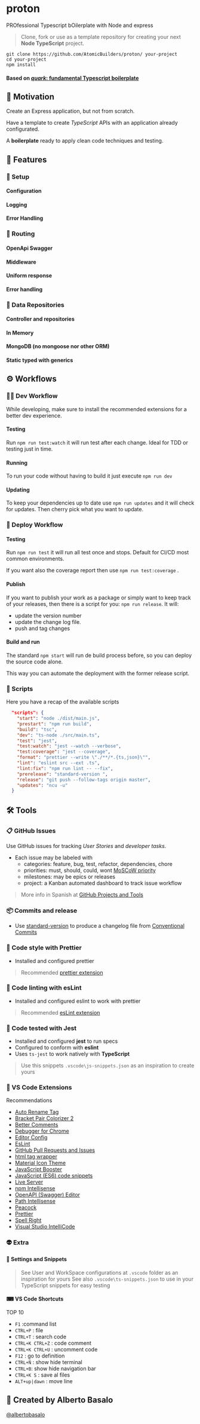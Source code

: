 # proton

PROfessional Typescript bOilerplate with Node and express

> Clone, fork or use as a template repository for creating your next **Node TypeScript** project.

```terminal
git clone https://github.com/AtomicBuilders/proton/ your-project
cd your-project
npm install
```

#### Based on [_quark_: fundamental Typescript boilerplate](https://github.com/AtomicBuilders/quark/)

## 🎯 Motivation

Create an Express application, but not from scratch.

Have a template to create _TypeScript_ APIs with an application already configurated.

A **boilerplate** ready to apply clean code techniques and testing.


## 🎩 Features

### 🏁 Setup

#### Configuration
#### Logging
#### Error Handling

### 🔀 Routing

#### OpenApi Swagger
#### Middleware
#### Uniform response
#### Error handling

### 🔀 Data Repositories

#### Controller and repositories
#### In Memory
#### MongoDB (no mongoose nor other ORM)
#### Static typed with generics


## ⚙ Workflows

### 👨‍💻 Dev Workflow

While developing, make sure to install the recommended extensions for a better dev experience.

#### Testing

Run `npm run test:watch` it will run test after each change. Ideal for TDD or testing just in time.

#### Running

To run your code without having to build it just execute `npm run dev`

#### Updating

To keep your dependencies up to date use `npm run updates` and it will check for updates. Then cherry pick what you want to update.

### 🚚 Deploy Workflow

#### Testing

Run `npm run test` it will run all test once and stops. Default for CI/CD most common environments.

If you want also the coverage report then use `npm run test:coverage` .

#### Publish

If you want to publish your work as a package or simply want to keep track of your releases, then there is a script for you: `npm run release`. It will:

- update the version number
- update the change log file.
- push and tag changes

#### Build and run

The standard `npm start` will run de build process before, so you can deploy the source code alone.

This way you can automate the deployment with the former release script.

### 🤖 Scripts

Here you have a recap of the available scripts

```json
  "scripts": {
    "start": "node ./dist/main.js",
    "prestart": "npm run build",
    "build": "tsc",
    "dev": "ts-node ./src/main.ts",
    "test": "jest",
    "test:watch": "jest --watch --verbose",
    "test:coverage": "jest --coverage",
    "format": "prettier --write \"./**/*.{ts,json}\"",
    "lint": "eslint src --ext .ts",
    "lint:fix": "npm run lint -- --fix",
    "prerelease": "standard-version ",
    "release": "git push --follow-tags origin master",
    "updates": "ncu -u"
  }
```

## 🛠 Tools

### 📋  GitHub Issues

Use GitHub issues for tracking _User Stories_ and _developer tasks_.

- Each issue may be labeled with
  - categories: feature, bug, test, refactor, dependencies, chore
  - priorities: must, should, could, wont [MoSCoW priority](https://en.wikipedia.org/wiki/MoSCoW_method)
  - milestones: may be epics or releases
  - project: a Kanban automated dashboard to track issue workflow

> More info in Spanish at [GitHub Projects and Tools](https://www.notion.so/albr/GitHub-Projects-and-Tools-59f285b78acf4ff9b84076c526bafc03)

### 📦 Commits and release

- Use [standard-version](https://www.npmjs.com/package/standard-version) to produce a changelog file from [Conventional Commits](https://www.conventionalcommits.org/en/v1.0.0/)

### 💅 Code style with Prettier

- Installed and configured prettier

> Recommended [prettier extension](https://github.com/prettier/prettier-vscode)


### 📐 Code linting with esLint

- Installed and configured eslint to work with prettier

> Recommended [esLint extension](https://marketplace.visualstudio.com/items?itemName=dbaeumer.vscode-eslint)

### 🧪 Code tested with Jest

- Installed and configured **jest** to run specs
- Configured to conform with **eslint**
- Uses `ts-jest` to work natively with **TypeScript**

> Use this snippets `.vscode\js-snippets.json` as an inspiration to create yours


### 🧩 VS Code Extensions

Recommendations

- [Auto Rename Tag](https://marketplace.visualstudio.com/items?itemName=formulahendry.auto-rename-tag)
- [Bracket Pair Colorizer 2](https://marketplace.visualstudio.com/items?itemName=CoenraadS.bracket-pair-colorizer-2)
- [Better Comments](https://marketplace.visualstudio.com/items?itemName=aaron-bond.better-comments)
- [Debugger for Chrome](https://marketplace.visualstudio.com/items?itemName=msjsdiag.debugger-for-chrome)
- [Editor Config](https://marketplace.visualstudio.com/items?itemName=EditorConfig.EditorConfig)
- [EsLint](https://marketplace.visualstudio.com/items?itemName=dbaeumer.vscode-eslint)
- [GitHub Pull Requests and Issues](https://marketplace.visualstudio.com/items?itemName=GitHub.vscode-pull-request-github)
- [html tag wrapper](https://marketplace.visualstudio.com/items?itemName=hwencc.html-tag-wrapper)
- [Material Icon Theme](https://marketplace.visualstudio.com/items?itemName=PKief.material-icon-theme)
- [JavaScript Booster](https://marketplace.visualstudio.com/items?itemName=sburg.vscode-javascript-booster)
- [JavaScript (ES6) code snippets](https://marketplace.visualstudio.com/items?itemName=xabikos.JavaScriptSnippets)
- [Live Server](https://marketplace.visualstudio.com/items?itemName=ritwickdey.LiveServer)
- [npm Intellisense](https://marketplace.visualstudio.com/items?itemName=christian-kohler.npm-intellisense)
- [OpenAPI (Swagger) Editor](https://marketplace.visualstudio.com/items?itemName=42crunch.vscode-openapi)
- [Path Intellisense](https://marketplace.visualstudio.com/items?itemName=christian-kohler.path-intellisense)
- [Peacock](https://marketplace.visualstudio.com/items?itemName=johnpapa.vscode-peacock)
- [Prettier](https://github.com/prettier/prettier-vscode)
- [Spell Right](https://marketplace.visualstudio.com/items?itemName=ban.spellright)
- [Visual Studio IntelliCode](https://marketplace.visualstudio.com/items?itemName=VisualStudioExptTeam.vscodeintellicode)


### 👽 Extra

#### 🔧 Settings and Snippets

> See User and WorkSpace configurations at `.vscode` folder as an inspiration for yours
> See also `.vscode\ts-snippets.json` to use in your TypeScript snippets for easy testing

#### ⌨ VS Code Shortcuts

TOP 10

- `F1` :command list
- `CTRL+P` : file
- `CTRL+T` : search code
- `CTRL+K CTRL+Z` : code comment
- `CTRL+K CTRL+U` : uncomment code
- `F12` : go to definition
- `CTRL+Ñ` : show hide terminal
- `CTRL+B`: show hide navigation bar
- `CTRL+K S` : save al files
- `ALT+up|dawn` : move line

## 👨 Created by Alberto Basalo

[@albertobasalo](https://twitter.com/albertobasalo)





